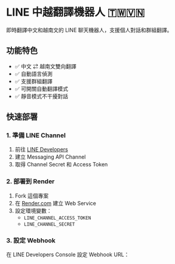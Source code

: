 # LINE 中越翻譯機器人 🇹🇼🇻🇳

即時翻譯中文和越南文的 LINE 聊天機器人，支援個人對話和群組翻譯。

## 功能特色

- ✅ 中文 ⇄ 越南文雙向翻譯
- ✅ 自動語言偵測
- ✅ 支援群組翻譯
- ✅ 可開關自動翻譯模式
- ✅ 靜音模式不干擾對話

## 快速部署

### 1. 準備 LINE Channel

1. 前往 [LINE Developers](https://developers.line.biz/)
2. 建立 Messaging API Channel
3. 取得 Channel Secret 和 Access Token

### 2. 部署到 Render

1. Fork 這個專案
2. 在 [Render.com](https://render.com) 建立 Web Service
3. 設定環境變數：
   - `LINE_CHANNEL_ACCESS_TOKEN`
   - `LINE_CHANNEL_SECRET`

### 3. 設定 Webhook

在 LINE Developers Console 設定 Webhook URL：
